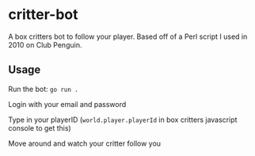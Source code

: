 # critter-bot
A box critters bot to follow your player. Based off of a Perl script I used in 2010 on Club Penguin.

## Usage
Run the bot: `go run .`

Login with your email and password

Type in your playerID (`world.player.playerId` in box critters javascript console to get this)

Move around and watch your critter follow you

